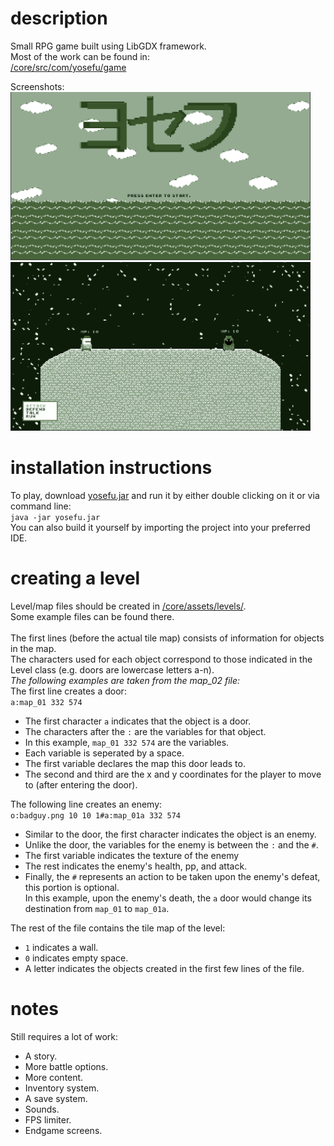 <h1>description</h1>
Small RPG game built using LibGDX framework.<br>
Most of the work can be found in:<br>
<a href="https://github.com/JotraN/yosefu/tree/master/core/src/com/yosefu/game">/core/src/com/yosefu/game</a><br>

Screenshots:<br>
<img src="screenshots/title.png" alt="title" width="480px"/><br>
<img src="screenshots/battle.png" alt="title" width="480px"/><br>

<h1>installation instructions</h1>
To play, download <a href="https://github.com/JotraN/yosefu/raw/master/yosefu.jar">yosefu.jar</a> and run it by either double clicking on it or via command line:<br>
<code>java -jar yosefu.jar</code><br>
You can also build it yourself by importing the project into your preferred IDE.<br>

<h1>creating a level</h1>
Level/map files should be created in <a href="https://github.com/JotraN/yosefu/tree/master/core/assets/levels">/core/assets/levels/</a>.<br>
Some example files can be found there.<br><br>
The first lines (before the actual tile map) consists of information for objects in the map.<br>
The characters used for each object correspond to those indicated in the Level class (e.g. doors are lowercase letters a-n).<br>
<em>The following examples are taken from the map_02 file:</em><br>
The first line creates a door:<br>
<code>a:map_01 332 574</code>
<ul>
	<li>The first character <code>a</code> indicates that the object is a door.</li>
	<li>The characters after the <code>:</code> are the variables for that object.</li>
	<li>In this example, <code>map_01 332 574</code> are the variables.</li> 
	<li>Each variable is seperated by a space.</li>
	<li>The first variable declares the map this door leads to.</li>
	<li>The second and third are the x and y coordinates for the player to move to
(after entering the door).</li>
</ul>
The following line creates an enemy:<br>
<code>o:badguy.png 10 10 1#a:map_01a 332 574</code>
<ul>
	<li>Similar to the door, the first character indicates the object is an enemy.</li>
	<li>Unlike the door, the variables for the enemy is between the <code>:</code> and the <code>#</code>.</li>
	<li>The first variable indicates the texture of the enemy</li>
	<li>The rest indicates the enemy's health, pp, and attack.</li>
	<li>Finally, the <code>#</code> represents an action to be taken upon the enemy's defeat, this portion is optional.<br>
	In this example, upon the enemy's death, the <code>a</code> door would change its destination from <code>map_01</code> to <code>map_01a</code>.</li>
</ul>

The rest of the file contains the tile map of the level:
<ul>
	<li><code>1</code> indicates a wall.</li>
	<li><code>0</code> indicates empty space.</li>
	<li>A letter indicates the objects created in the first few lines of the file.</li>
</ul>

<h1>notes</h1>
Still requires a lot of work:
<ul>
	<li>A story.</li>
	<li>More battle options.</li>
	<li>More content.</li>
	<li>Inventory system.</li>
	<li>A save system.</li>
	<li>Sounds.</li>
	<li>FPS limiter.</li>
	<li>Endgame screens.</li>
</ul>

